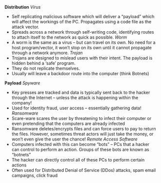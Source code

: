 **Distribution**
*Virus*
- Self replicating malicious software which will deliver a “payload” which will affect the workings of the PC. Propagates using a code file as the attack vector. 
- Spreads across a network through self-writing code, identifying routes to attach itself to the network as quick as possible.
*Worm*
- A worm is the same as a virus – but can travel on its own. No need for a host program/vector, it won’t stop on its own until it cannot propagate through a network anymore.
*Trojan*
- Trojans are designed to mislead users with their intent. The payload is hidden behind a ‘safe’ program.
- They do not replicate themselves.
- Usually will leave a backdoor route into the computer (think Botnets)

**Payload**
*Spyware*
- Key presses are tracked and data is typically sent back to the hacker through the Internet – unless the attack is happening within the company!
- Used for identity fraud, user access – essentially gathering data!
*Ransomware*
- Scare-ware scares the user by threatening to infect their computer or even pretending that the computers are already infected
- Ransomware deletes/encrypts files and can force users to pay to return the files. However, sometimes threat actors will just take the money, or won’t even give the user the chance!
*Remote Access Software*
- Computers infected with this can become “bots” – PCs that a hacker can control to perform an action. Groups of these bots are known as “botnets”
- The hacker can directly control all of these PCs to perform certain actions
- Often used for Distributed Denial of Service (DDos) attacks, spam email campaigns, click fraud
